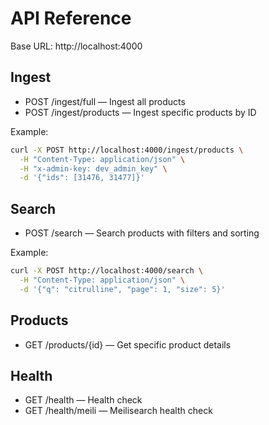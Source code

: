 # API Reference

Base URL: http://localhost:4000

## Ingest

- POST /ingest/full — Ingest all products
- POST /ingest/products — Ingest specific products by ID

Example:

```bash
curl -X POST http://localhost:4000/ingest/products \
  -H "Content-Type: application/json" \
  -H "x-admin-key: dev_admin_key" \
  -d '{"ids": [31476, 31477]}'
```

## Search

- POST /search — Search products with filters and sorting

Example:

```bash
curl -X POST http://localhost:4000/search \
  -H "Content-Type: application/json" \
  -d '{"q": "citrulline", "page": 1, "size": 5}'
```

## Products

- GET /products/{id} — Get specific product details

## Health

- GET /health — Health check
- GET /health/meili — Meilisearch health check
